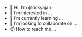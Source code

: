 - 👋 Hi, I’m @rickyajan
- 👀 I’m interested in ...
- 🌱 I’m currently learning ...
- 💞️ I’m looking to collaborate on ...
- 📫 How to reach me ...

<!---
rickyajan/rickyajan is a ✨ special ✨ repository because its `README.md` (this file) appears on your GitHub profile.
You can click the Preview link to take a look at your changes.
--->
